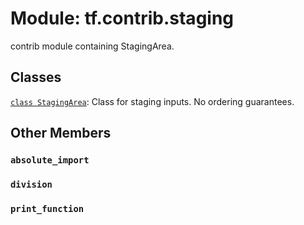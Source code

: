 <div itemscope itemtype="http://developers.google.com/ReferenceObject">
<meta itemprop="name" content="tf.contrib.staging" />
<meta itemprop="path" content="Stable" />
<meta itemprop="property" content="absolute_import"/>
<meta itemprop="property" content="division"/>
<meta itemprop="property" content="print_function"/>
</div>

# Module: tf.contrib.staging

contrib module containing StagingArea.

## Classes

[`class StagingArea`](../../tf/contrib/staging/StagingArea.md): Class for staging inputs. No ordering guarantees.

## Other Members

<h3 id="absolute_import"><code>absolute_import</code></h3>

<h3 id="division"><code>division</code></h3>

<h3 id="print_function"><code>print_function</code></h3>

